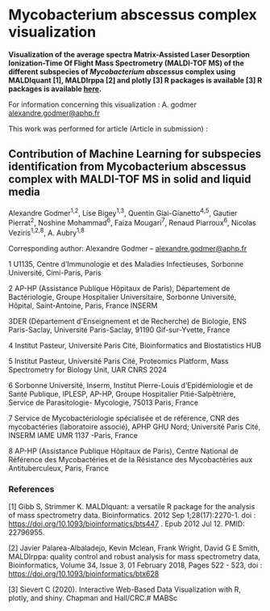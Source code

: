  # Mycobacterium abscessus complex visualization

**Visualization of the average spectra Matrix-Assisted Laser Desorption Ionization-Time Of Flight Mass Spectrometry (MALDI-TOF MS) of the different subspecies of  <i>Mycobacterium abscessus </i> complex using MALDIquant [1], MALDIrppa [2] and plotly [3] R packages is available [3] R packages is available [here](https://agodmer.github.io/ECC/visualisation/ECC_species_alignment).**

For information concerning this visualization : A. godmer alexandre.godmer@aphp.fr

This work was performed for article (Article in submission) :

## Contribution of Machine Learning for subspecies identification from Mycobacterium abscessus complex with MALDI-TOF MS in solid and liquid media

Alexandre Godmer<sup>1</sup><sup>,</sup><sup>2</sup>, Lise Bigey<sup>1</sup><sup>,</sup><sup>3</sup>, Quentin Giai-Gianetto<sup>4</sup><sup>,</sup><sup>5</sup>, Gautier Pierrat<sup>2</sup>, Noshine Mohammad<sup>6</sup>, Faiza Mougari<sup>7</sup>, Renaud Piarroux<sup>6</sup>, Nicolas Veziris<sup>1</sup><sup>,</sup><sup>2</sup><sup>,</sup><sup>8</sup>, A. Aubry<sup>1</sup><sup>,</sup><sup>8</sup>

Corresponding author: Alexandre Godmer – alexandre.godmer@aphp.fr

1 U1135, Centre d’Immunologie et des Maladies Infectieuses, Sorbonne Université, Cimi-Paris, Paris

2 AP-HP (Assistance Publique Hôpitaux de Paris), Département de Bactériologie, Groupe Hospitalier Universitaire, Sorbonne Université, Hôpital, Saint-Antoine, Paris, France INSERM

3DER (Département d'Enseignement et de Recherche) de Biologie, ENS Paris-Saclay, Université Paris-Saclay, 91190 Gif-sur-Yvette, France

4 Institut Pasteur, Université Paris Cité, Bioinformatics and Biostatistics HUB

5 Institut Pasteur, Université Paris Cité, Proteomics Platform, Mass Spectrometry for Biology Unit, UAR CNRS 2024

6 Sorbonne Université, Inserm, Institut Pierre-Louis d’Epidémiologie et de Santé Publique, IPLESP, AP-HP, Groupe Hospitalier Pitié-Salpêtrière, Service de Parasitologie- Mycologie, 75013 Paris, France

7 Service de Mycobactériologie spécialisée et de référence, CNR des mycobactéries (laboratoire associé), APHP GHU Nord; Université Paris Cité, INSERM IAME UMR 1137 -Paris, France

8 AP-HP (Assistance Publique Hôpitaux de Paris), Centre National de Référence des Mycobactéries et de la Résistance des Mycobactéries aux Antituberculeux, Paris, France

### References

[1] Gibb S, Strimmer K. MALDIquant: a versatile R package for the analysis of mass spectrometry data. Bioinformatics. 2012 Sep 1;28(17):2270-1. doi : https://doi.org/10.1093/bioinformatics/bts447 . Epub 2012 Jul 12. PMID: 22796955.

[2] Javier Palarea-Albaladejo, Kevin Mclean, Frank Wright, David G E Smith, MALDIrppa: quality control and robust analysis for mass spectrometry data, Bioinformatics, Volume 34, Issue 3, 01 February 2018, Pages 522 - 523, doi : https://doi.org/10.1093/bioinformatics/btx628

[3] Sievert C (2020). Interactive Web-Based Data Visualization with R, plotly, and shiny. Chapman and Hall/CRC.# MABSc
